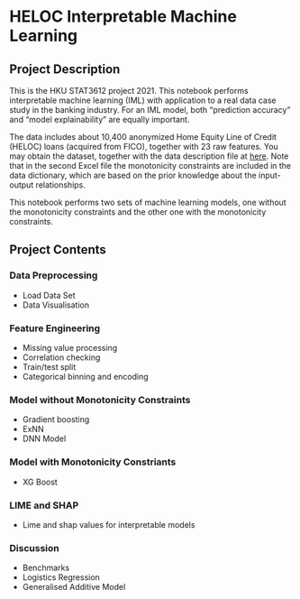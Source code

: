 # HELOC Interpretable Machine Learning

## Project Description

This is the HKU STAT3612 project 2021. This notebook performs interpretable machine learning (IML) with application to a real data case
study in the banking industry. For an IML model, both “prediction accuracy” and “model explainability”
are equally important.

The data includes about 10,400 anonymized Home Equity Line of Credit (HELOC) loans (acquired from FICO),
together with 23 raw features. You may obtain the dataset, together with the data
description file at [here](https://github.com/ajzhanghk/Stat3612/blob/master/HelocDataDict2.xlsx). Note that in the second Excel file the monotonicity constraints are included
in the data dictionary, which are based on the prior knowledge about the input-output relationships.

This notebook performs two sets of machine learning models, one without the monotonicity
constraints and the other one with the monotonicity constraints.

## Project Contents
### Data Preprocessing
- Load Data Set
- Data Visualisation
### Feature Engineering
- Missing value processing
- Correlation checking
- Train/test split
- Categorical binning and encoding
### Model without Monotonicity Constraints
- Gradient boosting
- ExNN
- DNN Model
### Model with Monotonicity Constriants
- XG Boost
### LIME and SHAP 
- Lime and shap values for interpretable models
### Discussion
- Benchmarks
- Logistics Regression
- Generalised Additive Model



